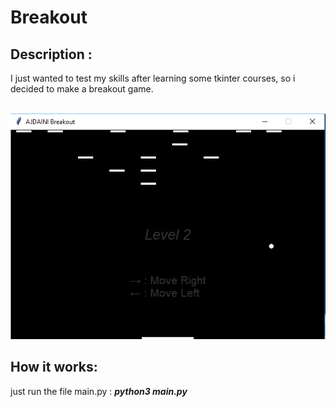 # Breakout
## Description :
I just wanted to test my skills after learning some tkinter courses, so i decided to make a breakout game.

<br /><img src="Breakout.png">
## How it works:
just run the file main.py : ***python3 main.py***
